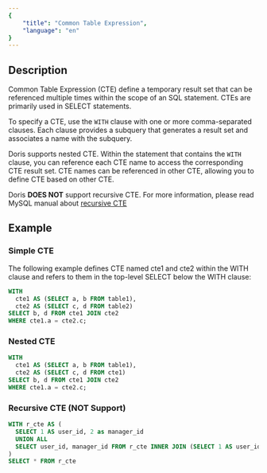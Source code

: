 ```yaml
---
{
    "title": "Common Table Expression",
    "language": "en"
}
---
```


## Description

Common Table Expression (CTE) define a temporary result set that can be referenced multiple times within the scope of an SQL statement. CTEs are primarily used in SELECT statements.

To specify a CTE, use the `WITH` clause with one or more comma-separated clauses. Each clause provides a subquery that generates a result set and associates a name with the subquery. 

Doris supports nested CTE. Within the statement that contains the `WITH` clause, you can reference each CTE name to access the corresponding CTE result set. CTE names can be referenced in other CTE, allowing you to define CTE based on other CTE.

Doris **DOES NOT** support recursive CTE. For more information, please read MySQL manual about [recursive CTE](https://dev.mysql.com/doc/refman/8.4/en/with.html#common-table-expressions-recursive)

## Example

### Simple CTE

The following example defines CTE named cte1 and cte2 within the WITH clause and refers to them in the top-level SELECT below the WITH clause:

```sql
WITH
  cte1 AS (SELECT a, b FROM table1),
  cte2 AS (SELECT c, d FROM table2)
SELECT b, d FROM cte1 JOIN cte2
WHERE cte1.a = cte2.c;
```

### Nested CTE

```sql
WITH
  cte1 AS (SELECT a, b FROM table1),
  cte2 AS (SELECT c, d FROM cte1)
SELECT b, d FROM cte1 JOIN cte2
WHERE cte1.a = cte2.c;
```

### Recursive CTE (NOT Support)

```sql
WITH r_cte AS (
  SELECT 1 AS user_id, 2 as manager_id
  UNION ALL
  SELECT user_id, manager_id FROM r_cte INNER JOIN (SELECT 1 AS user_id, 2 as manager_id) t ON r_cte.manager_id = t.user_id
)
SELECT * FROM r_cte
